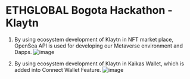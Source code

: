 # ETHGLOBAL Bogota Hackathon - Klaytn
1. By using ecosystem development of Klaytn in NFT market place, OpenSea API is used for developing our Metaverse environment and Dapps.
![image](https://user-images.githubusercontent.com/54044930/194741750-5b1cc51d-5555-4997-9c12-7aba72b26e4e.png)

2. By using ecosystem development of Klaytn in Kaikas Wallet, which is added into Connect Wallet Feature.
![image](https://user-images.githubusercontent.com/54044930/194741866-10a01674-7f1a-472b-a0ff-06dcf2df59e5.png)

